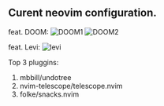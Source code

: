 ## Curent neovim configuration.

feat. DOOM:
![DOOM1](https://drive.google.com/file/d/1TA2Lo-65rm44xjvZgCV2xS5bg2WPakci/view?usp=sharing)
![DOOM2](https://drive.google.com/file/d/1joyUY60Mu2q_S2kzzXKZBICNcvMznzB-/view?usp=sharing)

feat. Levi:
![levi](https://drive.google.com/file/d/10DUIm-zJRxuGzxztoXdu5Zi0Femp2kMa/view?usp=sharing)



Top 3 pluggins:
1) mbbill/undotree
2) nvim-telescope/telescope.nvim
3) folke/snacks.nvim
